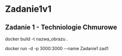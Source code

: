 # Zadanie1v1
<h2>Zadanie 1 - Techniologie Chmurowe</h2>


docker build -t nazwa_obrazu .

docker run -d -p 3000:3000 --name Zadanie1 zad1
